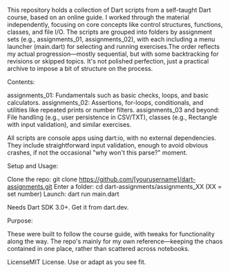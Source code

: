 This repository holds a collection of Dart scripts from a self-taught Dart course, based on an online guide. I worked through the material independently, focusing on core concepts like control structures, functions, classes, and file I/O. The scripts are grouped into folders by assignment sets (e.g., assignments_01, assignments_02), with each including a menu launcher (main.dart) for selecting and running exercises.The order reflects my actual progression—mostly sequential, but with some backtracking for revisions or skipped topics. It's not polished perfection, just a practical archive to impose a bit of structure on the process.

Contents:

assignments_01: Fundamentals such as basic checks, loops, and basic calculators.
assignments_02: Assertions, for-loops, conditionals, and utilities like repeated prints or number filters.
assignments_03 and beyond: File handling (e.g., user persistence in CSV/TXT), classes (e.g., Rectangle with input validation), and similar exercises.

All scripts are console apps using dart:io, with no external dependencies. They include straightforward input validation, enough to avoid obvious crashes, if not the occasional "why won't this parse?" moment.

Setup and Usage:

Clone the repo: git clone https://github.com/[yourusername]/dart-assignments.git
Enter a folder: cd dart-assignments/assignments_XX (XX = set number)
Launch: dart run main.dart

Needs Dart SDK 3.0+. Get it from dart.dev.

Purpose:

These were built to follow the course guide, with tweaks for functionality along the way. The repo's mainly for my own reference—keeping the chaos contained in one place, rather than scattered across notebooks.

LicenseMIT License. Use or adapt as you see fit.
